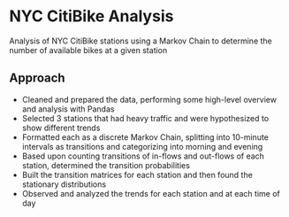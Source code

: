 # NYC CitiBike Analysis
Analysis of NYC CitiBike stations using a Markov Chain to determine the number of available bikes at a given station

## Approach
- Cleaned and prepared the data, performing some high-level overview and analysis with Pandas
- Selected 3 stations that had heavy traffic and were hypothesized to show different trends
- Formatted each as a discrete Markov Chain, splitting into 10-minute intervals as transitions and categorizing into morning and evening
- Based upon counting transitions of in-flows and out-flows of each station, determined the transition probabilities
- Built the transition matrices for each station and then found the stationary distributions
- Observed and analyzed the trends for each station and at each time of day

